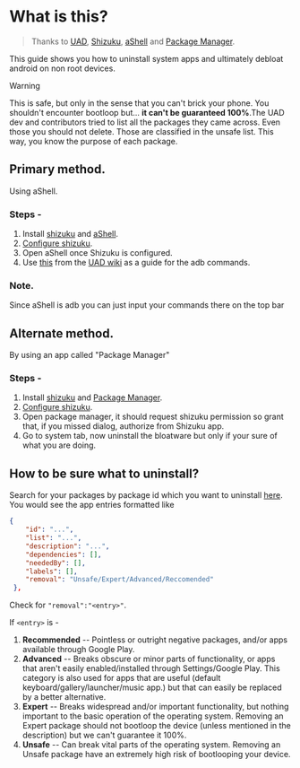 # What is this?

>Thanks to [UAD](https://github.com/0x192/universal-android-debloater/), [Shizuku](https://github.com/RikkaApps/Shizuku), [aShell](https://gitlab.com/sunilpaulmathew/ashell) and [Package Manager](https://github.com/SmartPack/PackageManager).

This guide shows you how to uninstall system apps and ultimately debloat android on non root devices.

>[!WARNING]
>This is safe, but only in the sense that you can't brick your phone. You shouldn't encounter bootloop but... **it can't be guaranteed 100%**.The UAD dev and contributors tried to list all the packages they came across. Even those you should not delete. Those are classified in the unsafe list. This way, you know the purpose of each package.


## Primary method.

Using aShell.

### Steps -
 1. Install [shizuku](https://github.com/RikkaApps/Shizuku/releases) and [aShell](https://f-droid.org/en/packages/in.sunilpaulmathew.ashell/).
 2. [Configure shizuku](https://shizuku.rikka.app/guide/setup/).
 3. Open aShell once Shizuku is configured.
 4. Use [this](https://github.com/0x192/universal-android-debloater/wiki/FAQ#what-are-the-adb-commands-used-by-uad) from the [UAD wiki](https://github.com/0x192/universal-android-debloater/wiki) as a guide for the adb commands.

### Note.

 Since aShell is adb you can just input your commands there on the top bar

## Alternate method.

By using an app called "Package Manager"

### Steps -
 1. Install [shizuku](https://github.com/RikkaApps/Shizuku/releases) and [Package Manager](https://f-droid.org/packages/com.smartpack.packagemanager/).
 2. [Configure shizuku](https://shizuku.rikka.app/guide/setup/).
 3. Open package manager, it should request shizuku permission so grant that, if you missed dialog, authorize from Shizuku app.
 4. Go to system tab, now uninstall the bloatware but only if your sure of what you are doing.

## How to be sure what to uninstall?
Search for your packages by package id which you want to uninstall [here](https://github.com/0x192/universal-android-debloater/blob/main/resources/assets/uad_lists.json).
You would see the app entries formatted like
```JSON
{
    "id": "...",
    "list": "...",
    "description": "...",
    "dependencies": [],
    "neededBy": [],
    "labels": [],
    "removal": "Unsafe/Expert/Advanced/Reccomended"
 },
 ```

Check for `"removal":"<entry>"`.

If `<entry>` is - 

1. **Recommended** -- Pointless or outright negative packages, and/or apps available through Google Play.
2. **Advanced** -- Breaks obscure or minor parts of functionality, or apps that aren't easily enabled/installed through Settings/Google Play. This category is also used for apps that are useful (default keyboard/gallery/launcher/music app.) but that can easily be replaced by a better alternative.
3. **Expert** -- Breaks widespread and/or important functionality, but nothing important to the basic operation of the operating system. Removing an Expert package should not bootloop the device (unless mentioned in the description) but we can't guarantee it 100%.
4. **Unsafe** -- Can break vital parts of the operating system. Removing an Unsafe package have an extremely high risk of bootlooping your device.

